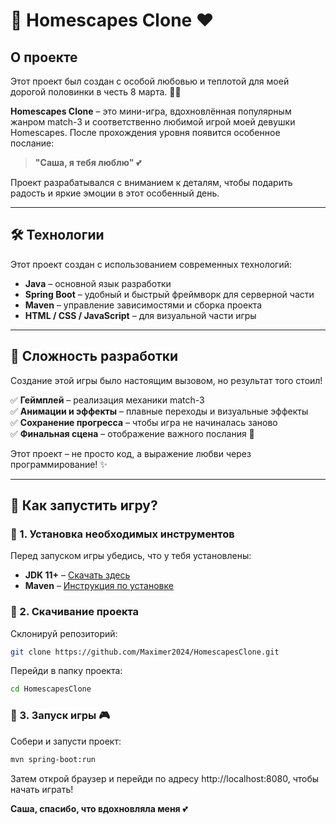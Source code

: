 # 🌸 Homescapes Clone ❤️

## О проекте  
Этот проект был создан с особой любовью и теплотой для моей дорогой половинки в честь 8 марта. 🎁💖  

**Homescapes Clone** – это мини-игра, вдохновлённая популярным жанром match-3 и соответственно любимой игрой моей девушки Homescapes. После прохождения уровня появится особенное послание:  

> **"Саша, я тебя люблю"** 💕  

Проект разрабатывался с вниманием к деталям, чтобы подарить радость и яркие эмоции в этот особенный день.

---

## 🛠 Технологии  
Этот проект создан с использованием современных технологий:  

- **Java** – основной язык разработки  
- **Spring Boot** – удобный и быстрый фреймворк для серверной части  
- **Maven** – управление зависимостями и сборка проекта  
- **HTML / CSS / JavaScript** – для визуальной части игры  

---

## 🎯 Сложность разработки  
Создание этой игры было настоящим вызовом, но результат того стоил!  

✅ **Геймплей** – реализация механики match-3  
✅ **Анимации и эффекты** – плавные переходы и визуальные эффекты  
✅ **Сохранение прогресса** – чтобы игра не начиналась заново  
✅ **Финальная сцена** – отображение важного послания 💖  

Этот проект – не просто код, а выражение любви через программирование! ✨  

---

## 🚀 Как запустить игру?  

### 🔹 1. Установка необходимых инструментов  
Перед запуском игры убедись, что у тебя установлены:  
- **JDK 11+** – [Скачать здесь](https://www.oracle.com/java/technologies/javase-jdk11-downloads.html)  
- **Maven** – [Инструкция по установке](https://maven.apache.org/install.html)  

### 🔹 2. Скачивание проекта  
Склонируй репозиторий:  
```sh
git clone https://github.com/Maximer2024/HomescapesClone.git
```
Перейди в папку проекта:
```sh
cd HomescapesClone
```
### 🔹 3. Запуск игры 🎮
Собери и запусти проект:
```sh
mvn spring-boot:run
```
Затем открой браузер и перейди по адресу http://localhost:8080, чтобы начать играть!

**Саша, спасибо, что вдохновляла меня** 💕

